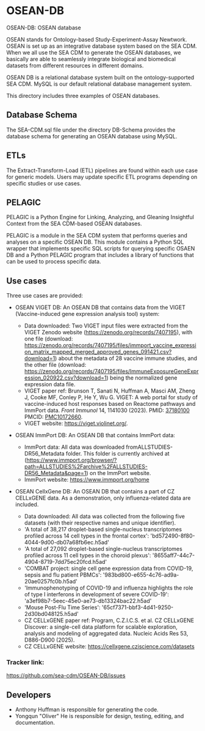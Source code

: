 # OSEAN-DB
OSEAN-DB: OSEAN database

OSEAN stands for Ontology-based Study-Experiment-Assay Newtwork. OSEAN is set up as an integrative database system based on the SEA CDM. When we all use the SEA CDM to generate the OSEAN databases, we basically are able to seamlessly integrate biological and biomedical datasets from different resources in different domains.  

OSEAN DB is a relational database system built on the ontology-supported SEA CDM. MySQL is our default relational database management system. 

This directory includes three examples of OSEAN databases.

## Database Schema

The SEA-CDM.sql file under the directory DB-Schema provides the database schema for generating an OSEAN database using MySQL.

## ETLs

The Extract-Transform-Load (ETL) pipelines are found within each use case for generic models. Users may update specific ETL programs depending on specific studies or use cases. 

## PELAGIC 

PELAGIC is a Python Engine for Linking, Analyzing, and Gleaning Insightful Context from the SEA CDM-based OSEAN databases. 

PELAGIC is a module in the SEA CDM system that performs queries and analyses on a specific OSEAN DB. This module contains a Python SQL wrapper that implements specific SQL scripts for querying specific OSAEN DB and a Python PELAGIC program that includes a library of functions that can be used to process specific data. 

## Use cases  

Three use cases are provided:
- OSEAN VIGET DB: An OSEAN DB that contains data from the VIGET (Vaccine-induced gene expression analysis tool) system:
  - Data downloaded: Two VIGET input files were extracted from the VIGET Zenodo website (https://zenodo.org/records/7407195), with one file (download: https://zenodo.org/records/7407195/files/immport_vaccine_expression_matrix_mapped_merged_approved_genes_091421.csv?download=1) about the metadata of 28 vaccine immune studies, and the other file (download: https://zenodo.org/records/7407195/files/ImmuneExposureGeneExpression_020922.csv?download=1) being the normalized gene expression data file. 
  - VIGET paper ref: Brunson T, Sanati N, Huffman A, Masci AM, Zheng J, Cooke MF, Conley P, He Y, Wu G. VIGET: A web portal for study of vaccine-induced host responses based on Reactome pathways and ImmPort data. _Front Immunol_ 14, 1141030 (2023). PMID: [37180100](https://pubmed.ncbi.nlm.nih.gov/37180100/) PMCID: [PMC10172660](https://pmc.ncbi.nlm.nih.gov/articles/PMC10172660/).  
  - VIGET website: https://viget.violinet.org/. 

- OSEAN ImmPort DB: An OSEAN DB that contains ImmPort data:
  - ImmPort data: All data was downloaded fromALLSTUDIES-DR56_Metadata folder. This folder is currently archived at (https://www.immport.org/browser/?path=ALLSTUDIES%2Farchive%2FALLSTUDIES-DR56_Metadata&page=1) on the ImmPort website.
  - ImmPort website: https://www.immport.org/home
       
- OSEAN CellxGene DB: An OSEAN DB that contains a part of CZ CELLxGENE data. As a demonstration, only influenza-related data are included.
  -  Data downloaded: All data was collected from the following five datasets (with their respective names and unique identifier).
    - 'A total of 38,217 droplet-based single-nucleus transcriptomes profiled across 14 cell types in the frontal cortex': 'bd572490-8f80-4044-9d00-db07a68fb6ec.h5ad'
    - 'A total of 27,092 droplet-based single-nucleus transcriptomes profiled across 11 cell types in the choroid plexus': '8655aff7-44c7-4904-8719-7dd75ec20fcd.h5ad'
    - 'COMBAT project: single cell gene expression data from COVID-19, sepsis and flu patient PBMCs': '983bd800-e655-4c76-ad9a-20ae0257fc0b.h5ad'
    - 'Immunophenotyping of COVID-19 and influenza highlights the role of type I interferons in development of severe COVID-19': 'a3ef98b7-5eec-45e0-ae73-db13324bac22.h5ad'
    - 'Mouse Post-Flu Time Series': '65cf7371-bbf3-4d41-9250-2d30bd048125.h5ad'
  -  CZ CELLxGENE paper ref: Program, C.Z.I.C.S. et al. CZ CELLxGENE Discover: a single-cell data platform for scalable exploration, analysis and modeling of aggregated data. Nucleic Acids Res 53, D886-D900 (2025). 
  -  CZ CELLxGENE website: https://cellxgene.cziscience.com/datasets

  
### Tracker link:  
https://github.com/sea-cdm/OSEAN-DB/issues 


## Developers 

- Anthony Huffman is responsible for generating the code. 
- Yongqun "Oliver" He is responsible for design, testing, editing, and documentation.
  
